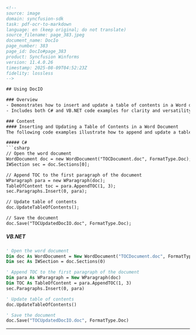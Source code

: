 ```html
<!-- 
source: image
domain: syncfusion-sdk
task: pdf-ocr-to-markdown
language: en (keep original; do not translate)
source_filename: page_383.jpeg
document_name: DocIo
page_number: 383
page_id: DocIo#page_383
product: Syncfusion Winforms
version: 11.4.0.26
timestamp: 2025-08-09T04:52:23Z
fidelity: lossless
-->

## Using DocIO

### Overview
- Demonstrates how to insert and update a table of contents in a Word document using DocIO.
- Includes both C# and VB.NET code examples for clarity and versatility.

### Content
#### Inserting and Updating a Table of Contents in a Word Document
The following code examples illustrate how to append and update a table of contents within a Word document using DocIO.

##### C#
```csharp
// Open the word document
WordDocument doc = new WordDocument("TOCDocument.doc", FormatType.Doc);
IWSection sec = doc.Sections[0];

// Append TOC to the first paragraph of the document
WParagraph para = new WParagraph(doc);
TableOfContent toc = para.AppendTOC(1, 3);
sec.Paragraphs.Insert(0, para);

// Update table of contents
doc.UpdateTableOfContents();

// Save the document
doc.Save("TOCUpdatedDocIO.doc", FormatType.Doc);
```

##### VB.NET
```vb
' Open the word document
Dim doc As WordDocument = New WordDocument("TOCDocument.doc", FormatType.Doc)
Dim sec As IWSection = doc.Sections(0)

' Append TOC to the first paragraph of the document
Dim para As WParagraph = New WParagraph(doc)
Dim TOC As TableOfContent = para.AppendTOC(1, 3)
sec.Paragraphs.Insert(0, para)

' Update table of contents
doc.UpdateTableOfContents()

' Save the document
doc.Save("TOCUpdatedDocIO.doc", FormatType.Doc)
```

---

<!-- tags: [DocIO, WordDocument, TableOfContent, WinForms] keywords: [insert table of contents, update table of contents, C#, VB.NET, WordDocument, DocIO, Syncfusion] -->
```